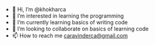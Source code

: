 - 👋 Hi, I’m @khokharca
- 👀 I’m interested in learning the programming
- 🌱 I’m currently learning basics of writing code
- 💞️ I’m looking to collaborate on basics of learning code
- 📫 How to reach me caravinderca@gmail.com

<!---
khokharca/khokharca is a ✨ special ✨ repository because its `README.md` (this file) appears on your GitHub profile.
You can click the Preview link to take a look at your changes.
--->
